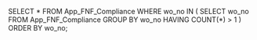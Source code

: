 SELECT *
FROM App_FNF_Compliance
WHERE wo_no IN (
    SELECT wo_no
    FROM App_FNF_Compliance
    GROUP BY wo_no
    HAVING COUNT(*) > 1
)
ORDER BY wo_no;
